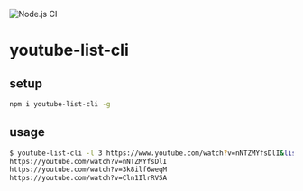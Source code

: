 ![Node.js CI](https://github.com/freddiefujiwara/youtube-list-cli/workflows/Node.js%20CI/badge.svg)
# youtube-list-cli

## setup

```bash
npm i youtube-list-cli -g
```

## usage

```bash
$ youtube-list-cli -l 3 https://www.youtube.com/watch?v=nNTZMYfsDlI&list=PLKeSkVQhqoOr89YTeXoAlHzJXBJO_FuxY
https://youtube.com/watch?v=nNTZMYfsDlI
https://youtube.com/watch?v=3k8ilf6weqM
https://youtube.com/watch?v=Cln1IlrRVSA                                                                                                  
```
